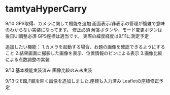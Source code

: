 # tamtyaHyperCarry

9/10
GPS取得、カメラに関して機能を追加
画面表示/非表示の管理が複雑で意味のわからない実装になってます。
修正必須
解答ボタンや、モード変更ボタンは後日UI調整必須
GPS座標は適当です。
実際の緯度経度は9/11に測定予定

追加したい機能：
1.カメラを起動する場合、お題の画像を確認できるようにすること
2.結果画面に撮影した画像を表示、位置情報のピンによる表示
3.画像比較による点数調整の実装

9/13
基本機能実装済み
画像比較のみ未実装

9/13-2
E館,F館を除く画像を追加しました.座標も入力済み
Leafletの座標修正予定